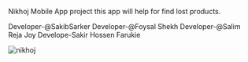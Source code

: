 Nikhoj Mobile App project this app will help for find lost products.

Developer-@SakibSarker Developer-@Foysal Shekh Developer-@Salim Reja Joy Develope-Sakir Hossen Farukie

![nikhoj](https://user-images.githubusercontent.com/95316668/199823962-0ad0a75e-5bf4-461d-8076-1ec25704b065.gif)



